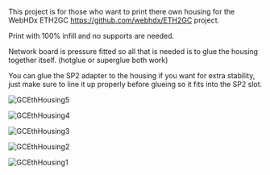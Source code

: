 This project is for those who want to print there own housing for the WebHDx ETH2GC https://github.com/webhdx/ETH2GC project.  

Print with 100% infill and no supports are needed.

Network board is pressure fitted so all that is needed is to glue the housing together itself.  (hotglue or superglue both work)

You can glue the SP2 adapter to the housing if you want for extra stability, 
just make sure to line it up properly before glueing so it fits into the SP2 slot.

![GCEthHousing5](https://github.com/Be0w0lf710/GC-Ethernet-Housing/assets/90288196/2b82fc82-c74d-4105-9aee-d580c60c09b0)

![GCEthHousing4](https://github.com/Be0w0lf710/GC-Ethernet-Housing/assets/90288196/585e8cb7-6cf4-4e17-ad27-9d00aab8f493)

![GCEthHousing3](https://github.com/Be0w0lf710/GC-Ethernet-Housing/assets/90288196/a1fab367-b9c1-4f7c-a1e6-47591a4ed7a5)

![GCEthHousing2](https://github.com/Be0w0lf710/GC-Ethernet-Housing/assets/90288196/dcd79178-84e8-468b-9514-8bc3796ebd63)

![GCEthHousing1](https://github.com/Be0w0lf710/GC-Ethernet-Housing/assets/90288196/87225978-0a84-4e4d-a9e4-ddfa62922529)
